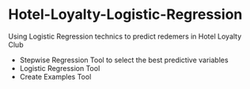 # Hotel-Loyalty-Logistic-Regression
Using Logistic Regression technics to predict redemers in Hotel Loyalty Club
- Stepwise Regression Tool to select the best predictive variables
- Logistic Regression Tool
- Create Examples Tool